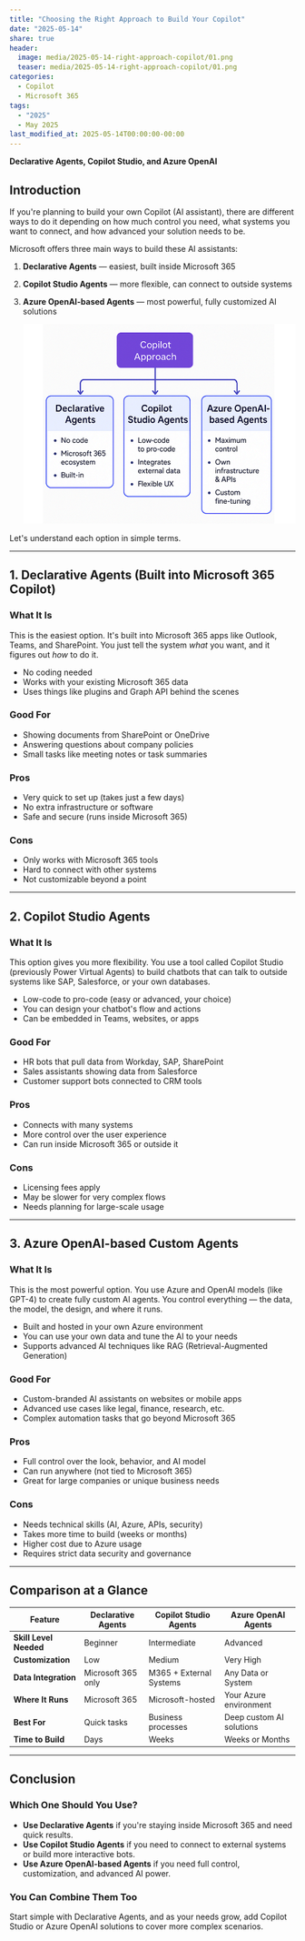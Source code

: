 ```yaml
---
title: "Choosing the Right Approach to Build Your Copilot"
date: "2025-05-14"
share: true
header:
  image: media/2025-05-14-right-approach-copilot/01.png
  teaser: media/2025-05-14-right-approach-copilot/01.png
categories:
  - Copilot
  - Microsoft 365
tags:
  - "2025"
  - May 2025
last_modified_at: 2025-05-14T00:00:00-00:00
---
```

**Declarative Agents, Copilot Studio, and Azure OpenAI**

## Introduction

If you're planning to build your own Copilot (AI assistant), there are different ways to do it depending on how much control you need, what systems you want to connect, and how advanced your solution needs to be.

Microsoft offers three main ways to build these AI assistants:

1. **Declarative Agents** — easiest, built inside Microsoft 365  
2. **Copilot Studio Agents** — more flexible, can connect to outside systems  
3. **Azure OpenAI-based Agents** — most powerful, fully customized AI solutions

    ![](/media/2025-05-14-right-approach-copilot/01.png)

Let's understand each option in simple terms.

---

## 1. Declarative Agents (Built into Microsoft 365 Copilot)

### What It Is

This is the easiest option. It's built into Microsoft 365 apps like Outlook, Teams, and SharePoint. You just tell the system *what* you want, and it figures out *how* to do it.

- No coding needed
- Works with your existing Microsoft 365 data
- Uses things like plugins and Graph API behind the scenes

### Good For

- Showing documents from SharePoint or OneDrive  
- Answering questions about company policies  
- Small tasks like meeting notes or task summaries

### Pros

- Very quick to set up (takes just a few days)  
- No extra infrastructure or software  
- Safe and secure (runs inside Microsoft 365)

### Cons

- Only works with Microsoft 365 tools  
- Hard to connect with other systems  
- Not customizable beyond a point

---

## 2. Copilot Studio Agents

### What It Is

This option gives you more flexibility. You use a tool called Copilot Studio (previously Power Virtual Agents) to build chatbots that can talk to outside systems like SAP, Salesforce, or your own databases.

- Low-code to pro-code (easy or advanced, your choice)  
- You can design your chatbot's flow and actions  
- Can be embedded in Teams, websites, or apps

### Good For

- HR bots that pull data from Workday, SAP, SharePoint  
- Sales assistants showing data from Salesforce  
- Customer support bots connected to CRM tools

### Pros

- Connects with many systems  
- More control over the user experience  
- Can run inside Microsoft 365 or outside it

### Cons

- Licensing fees apply  
- May be slower for very complex flows  
- Needs planning for large-scale usage

---

## 3. Azure OpenAI-based Custom Agents

### What It Is

This is the most powerful option. You use Azure and OpenAI models (like GPT-4) to create fully custom AI agents. You control everything — the data, the model, the design, and where it runs.

- Built and hosted in your own Azure environment  
- You can use your own data and tune the AI to your needs  
- Supports advanced AI techniques like RAG (Retrieval-Augmented Generation)

### Good For

- Custom-branded AI assistants on websites or mobile apps  
- Advanced use cases like legal, finance, research, etc.  
- Complex automation tasks that go beyond Microsoft 365

### Pros

- Full control over the look, behavior, and AI model  
- Can run anywhere (not tied to Microsoft 365)  
- Great for large companies or unique business needs

### Cons

- Needs technical skills (AI, Azure, APIs, security)  
- Takes more time to build (weeks or months)  
- Higher cost due to Azure usage  
- Requires strict data security and governance

---

## Comparison at a Glance

| Feature                  | Declarative Agents | Copilot Studio Agents | Azure OpenAI Agents     |
|--------------------------|--------------------|------------------------|--------------------------|
| **Skill Level Needed**   | Beginner            | Intermediate            | Advanced                  |
| **Customization**        | Low                | Medium                  | Very High                 |
| **Data Integration**     | Microsoft 365 only | M365 + External Systems | Any Data or System       |
| **Where It Runs**        | Microsoft 365       | Microsoft-hosted        | Your Azure environment   |
| **Best For**             | Quick tasks         | Business processes       | Deep custom AI solutions |
| **Time to Build**        | Days               | Weeks                   | Weeks or Months          |

---

## Conclusion

### Which One Should You Use?

- **Use Declarative Agents** if you're staying inside Microsoft 365 and need quick results.  
- **Use Copilot Studio Agents** if you need to connect to external systems or build more interactive bots.  
- **Use Azure OpenAI-based Agents** if you need full control, customization, and advanced AI power.

### You Can Combine Them Too

Start simple with Declarative Agents, and as your needs grow, add Copilot Studio or Azure OpenAI solutions to cover more complex scenarios.
